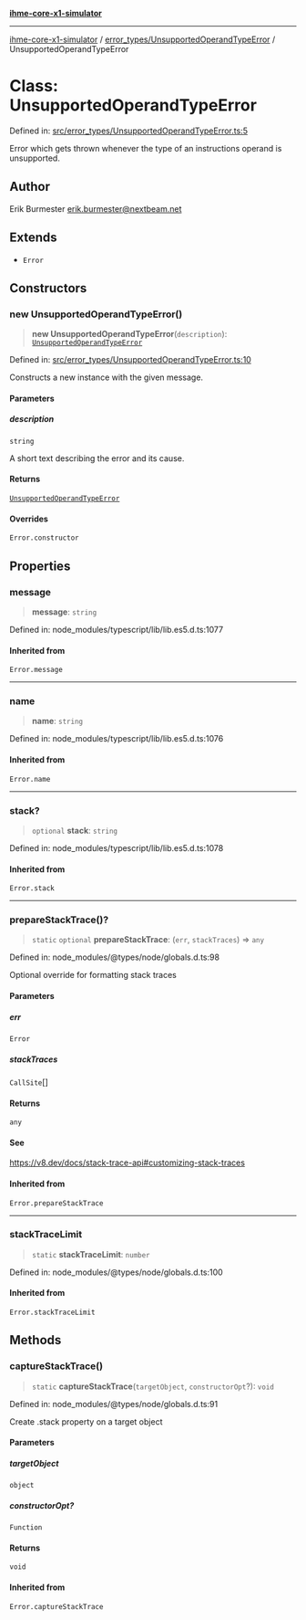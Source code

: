 [**ihme-core-x1-simulator**](../../../README.md)

***

[ihme-core-x1-simulator](../../../modules.md) / [error\_types/UnsupportedOperandTypeError](../README.md) / UnsupportedOperandTypeError

# Class: UnsupportedOperandTypeError

Defined in: [src/error\_types/UnsupportedOperandTypeError.ts:5](https://github.com/ProgrammIt/CPU-Simulator/blob/e2e026db90406d6486eead3a66922074c98b6175/src/error_types/UnsupportedOperandTypeError.ts#L5)

Error which gets thrown whenever the type of an instructions operand is unsupported.

## Author

Erik Burmester <erik.burmester@nextbeam.net>

## Extends

- `Error`

## Constructors

### new UnsupportedOperandTypeError()

> **new UnsupportedOperandTypeError**(`description`): [`UnsupportedOperandTypeError`](UnsupportedOperandTypeError.md)

Defined in: [src/error\_types/UnsupportedOperandTypeError.ts:10](https://github.com/ProgrammIt/CPU-Simulator/blob/e2e026db90406d6486eead3a66922074c98b6175/src/error_types/UnsupportedOperandTypeError.ts#L10)

Constructs a new instance with the given message.

#### Parameters

##### description

`string`

A short text describing the error and its cause.

#### Returns

[`UnsupportedOperandTypeError`](UnsupportedOperandTypeError.md)

#### Overrides

`Error.constructor`

## Properties

### message

> **message**: `string`

Defined in: node\_modules/typescript/lib/lib.es5.d.ts:1077

#### Inherited from

`Error.message`

***

### name

> **name**: `string`

Defined in: node\_modules/typescript/lib/lib.es5.d.ts:1076

#### Inherited from

`Error.name`

***

### stack?

> `optional` **stack**: `string`

Defined in: node\_modules/typescript/lib/lib.es5.d.ts:1078

#### Inherited from

`Error.stack`

***

### prepareStackTrace()?

> `static` `optional` **prepareStackTrace**: (`err`, `stackTraces`) => `any`

Defined in: node\_modules/@types/node/globals.d.ts:98

Optional override for formatting stack traces

#### Parameters

##### err

`Error`

##### stackTraces

`CallSite`[]

#### Returns

`any`

#### See

https://v8.dev/docs/stack-trace-api#customizing-stack-traces

#### Inherited from

`Error.prepareStackTrace`

***

### stackTraceLimit

> `static` **stackTraceLimit**: `number`

Defined in: node\_modules/@types/node/globals.d.ts:100

#### Inherited from

`Error.stackTraceLimit`

## Methods

### captureStackTrace()

> `static` **captureStackTrace**(`targetObject`, `constructorOpt`?): `void`

Defined in: node\_modules/@types/node/globals.d.ts:91

Create .stack property on a target object

#### Parameters

##### targetObject

`object`

##### constructorOpt?

`Function`

#### Returns

`void`

#### Inherited from

`Error.captureStackTrace`
